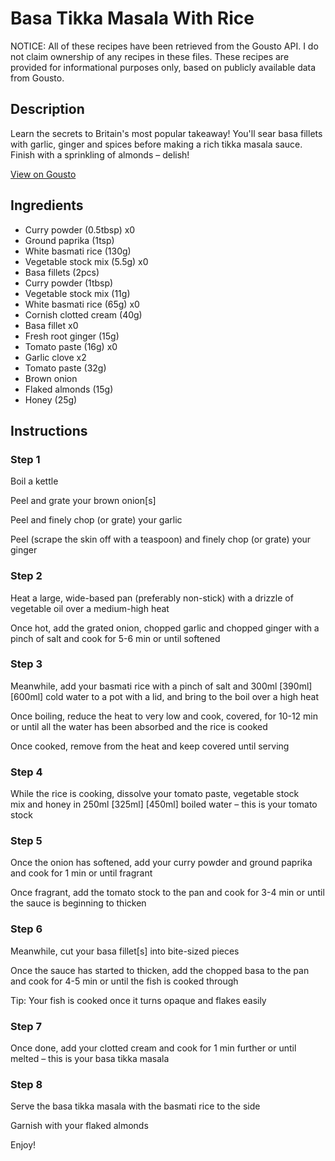 # Basa Tikka Masala With Rice

NOTICE: All of these recipes have been retrieved from the Gousto API. I do not claim ownership of any recipes in these files. These recipes are provided for informational purposes only, based on publicly available data from Gousto.

## Description

Learn the secrets to Britain's most popular takeaway! You'll sear basa fillets with garlic, ginger and spices before making a rich tikka masala sauce. Finish with a sprinkling of almonds – delish!

[View on Gousto](https://www.gousto.co.uk/recipes/cookbook/fish-tikka-masala-with-basmati-rice)

## Ingredients

- Curry powder (0.5tbsp) x0
- Ground paprika (1tsp)
- White basmati rice (130g)
- Vegetable stock mix (5.5g) x0
- Basa fillets (2pcs)
- Curry powder (1tbsp)
- Vegetable stock mix (11g)
- White basmati rice (65g) x0
- Cornish clotted cream (40g)
- Basa fillet x0
- Fresh root ginger (15g)
- Tomato paste (16g) x0
- Garlic clove x2
- Tomato paste (32g)
- Brown onion
- Flaked almonds (15g)
- Honey (25g)

## Instructions


### Step 1

Boil a kettle

Peel and grate your brown onion[s]

Peel and finely chop (or grate) your garlic

Peel (scrape the skin off with a teaspoon) and finely chop (or grate) your ginger


### Step 2

Heat a large, wide-based pan (preferably non-stick) with a drizzle of vegetable oil over a medium-high heat

Once hot, add the grated onion, chopped garlic and chopped ginger with a pinch of salt and cook for 5-6 min or until softened


### Step 3

Meanwhile, add your basmati rice with a pinch of salt and 300ml <span class="text-purple">[390ml]</span> <span class="text-danger">[600ml] </span>cold water to a pot with a lid, and bring to the boil over a high heat

Once boiling, reduce the heat to very low and cook, covered, for 10-12 min or until all the water has been absorbed and the rice is cooked

Once cooked, remove from the heat and keep covered until serving


### Step 4

While the rice is cooking, dissolve your tomato paste, vegetable stock mix and honey in 250ml <span class="text-purple">[325ml]</span><span class="text-danger"> [450ml]</span> boiled water – this is your tomato stock


### Step 5

Once the onion has softened, add your curry powder and ground paprika and cook for 1 min or until fragrant

Once fragrant, add the tomato stock to the pan and cook for 3-4 min or until the sauce is beginning to thicken


### Step 6

Meanwhile, cut your basa fillet[s] into bite-sized pieces

Once the sauce has started to thicken, add the chopped basa to the pan and cook for 4-5 min or until the fish is cooked through

Tip: Your fish is cooked once it turns opaque and flakes easily


### Step 7

Once done, add your clotted cream and cook for 1 min further or until melted – this is your basa tikka masala

### Step 8

Serve the basa tikka masala with the basmati rice to the side

Garnish with your flaked almonds

Enjoy!


